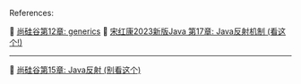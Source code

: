 References:

:pencil: [尚硅谷第12章: generics](./Generics/README.md)
:pencil: [宋红康2023新版Java 第17章: Java反射机制 (看这个!)](./Reflection/AtGuigu23_chap17_reflection.md)



---

:pencil: [尚硅谷第15章: Java反射 (别看这个) ](./Reflection/README.md) 